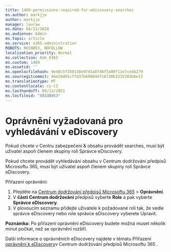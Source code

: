 ```yaml
---
title: 1489-permissions-required-for-ediscovery-searches
ms.author: markjjo
author: markjjo
manager: lauraw
ms.date: 04/21/2020
ms.audience: Admin
ms.topic: article
ms.service: o365-administration
ROBOTS: NOINDEX, NOFOLLOW
localization_priority: Normal
ms.collection: Adm_O365
ms.custom: 1489
ms.assetid: ''
ms.openlocfilehash: 9ed0c5f350138e9745a87d6f5a90f11e7ce4b279
ms.sourcegitcommit: 46e24d65cffd37b6988447c6738b3315303bbe13
ms.translationtype: MT
ms.contentlocale: cs-CZ
ms.lasthandoff: 08/13/2021
ms.locfileid: "58338953"
---
```

# <a name="permissions-required-for-ediscovery-searches"></a>Oprávnění vyžadovaná pro vyhledávání v eDiscovery

Pokud chcete v Centru zabezpečení & obsahu provádět xearches, musí být uživatel aspoň členem skupiny rolí Správce eDiscovery.

Pokud chcete provádět vyhledávání obsahu v Centrum dodržování předpisů Microsoftu 365, musí být uživatel aspoň členem skupiny rolí Správce eDiscovery.  

Přiřazení oprávnění:

1. Přejděte na [Centrum dodržování předpisů Microsoftu 365](https://compliance.microsoft.com/)  >  **Oprávnění**.
1. V **části Centrum dodržování** předpisů vyberte **Role** a pak vyberte **Správce eDiscovery**.
1. V plovoucím seznamu přidejte uživatele k  požadované roli tak, že vedle správce eDiscovery nebo role správce eDiscovery vyberete Upravit.

**Poznámka:** Po přiřazení oprávnění eDiscovery budete možná muset několik minut počkat, než se oprávnění rozšíří.

Další informace o oprávněních eDiscovery najdete v tématu Přiřazení [oprávnění k eDiscovery](https://docs.microsoft.com/microsoft-365/compliance/assign-ediscovery-permissions)v Centrum dodržování předpisů Microsoftu 365 .
